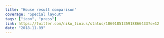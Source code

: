 ```yaml
---
title: "House result comparison"
coverage: "Special layout"
tags: ["icon", "press"]
link: https://twitter.com/niko_tinius/status/1060185135918866433?s=12
date: "2018-11-09"
---
```

